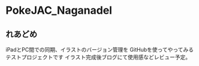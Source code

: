 # PokeJAC_Naganadel

## れあどめ

iPadとPC間での同期、イラストのバージョン管理を
GitHubを使ってやってみるテストプロジェクトです
イラスト完成後ブログにて使用感などレビュー予定。
